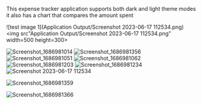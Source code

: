 This expense tracker application supports both dark and light theme modes it also has a chart that compares the amount spent

![test image 1](Application Output/Screenshot 2023-06-17 112534.png)
<img src"Application Output/Screenshot 2023-06-17 112534.png" width=500 height=300>

![Screenshot_1686981014](https://github.com/tejaspalyekar/expense_tracker/assets/66875860/84a4883a-c63c-4655-b51c-de4a7e81a2d5|)
![Screenshot_1686981356](https://github.com/tejaspalyekar/expense_tracker/assets/66875860/3908f747-525a-457c-97f3-482e5c951c60)
![Screenshot_1686981051](https://github.com/tejaspalyekar/expense_tracker/assets/66875860/f2326dd7-0def-419c-a032-b66aeff9f7fe)
![Screenshot_1686981062](https://github.com/tejaspalyekar/expense_tracker/assets/66875860/317fecea-943f-44b1-95ea-3efc4b3076cc)
![Screenshot_1686981203](https://github.com/tejaspalyekar/expense_tracker/assets/66875860/1dd8e609-55dc-41a4-9db1-e65e52566f3c)
![Screenshot_1686981234](https://github.com/tejaspalyekar/expense_tracker/assets/66875860/3d6cdc96-dd73-479e-9305-c6b2d3a2200a)
![Screenshot 2023-06-17 112534](https://github.com/tejaspalyekar/expense_tracker/assets/66875860/c61b6b67-bacb-4a8d-b15b-e8c278fd6872)

![Screenshot_1686981359](https://github.com/tejaspalyekar/expense_tracker/assets/66875860/54bc03b3-2831-479f-b0bc-48c0f6529d86)

![Screenshot_1686981366](https://github.com/tejaspalyekar/expense_tracker/assets/66875860/ef18547f-f3ea-44f5-ada3-06876bd8bf8e)

